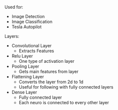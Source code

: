
Used for:
- Image Detection
- Image Classification
- Tesla Autopilot

Layers:
 - Convolutional Layer
	 - Extracts Features
 - Relu Layer
	 - One type of activation layer
 - Pooling Layer
	 - Gets main features from layer
 - Flattening Layer
	 - Converts the layer from 2d to 1d
	 - Useful for following with fully connected layers
 - Dense Layer
	 - Fully connected layer
	 - Each neuro is connected to every other layer